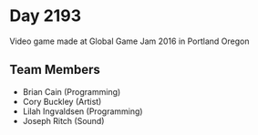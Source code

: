 # Day 2193

Video game made at Global Game Jam 2016 in Portland Oregon

## Team Members

- Brian Cain (Programming)
- Cory Buckley (Artist)
- Lilah Ingvaldsen (Programming)
- Joseph Ritch (Sound)
